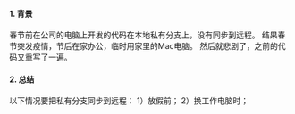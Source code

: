 #### 1. 背景
春节前在公司的电脑上开发的代码在本地私有分支上，没有同步到远程。
结果春节突发疫情，节后在家办公，临时用家里的Mac电脑。
然后就悲剧了，之前的代码又重写了一遍。
#### 2. 总结
以下情况要把私有分支同步到远程：
1）放假前；
2）换工作电脑时；